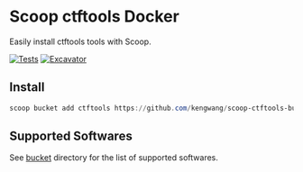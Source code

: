 # Scoop ctftools Docker

Easily install ctftools tools with Scoop.

[![Tests](https://github.com/kengwang/scoop-ctftools-bucket/actions/workflows/ci.yml/badge.svg)](https://github.com/kengwang/scoop-ctftools-bucket/actions/workflows/ci.yml) [![Excavator](https://github.com/kengwang/scoop-ctftools-bucket/actions/workflows/excavator.yml/badge.svg)](https://github.com/kengwang/scoop-ctftools-bucket/actions/workflows/excavator.yml)


## Install

```powershell
scoop bucket add ctftools https://github.com/kengwang/scoop-ctftools-bucket.git
```

## Supported Softwares

See [bucket](https://github.com/kengwang/scoop-ctftools-bucket/tree/main/bucket) directory for the list of supported softwares.

